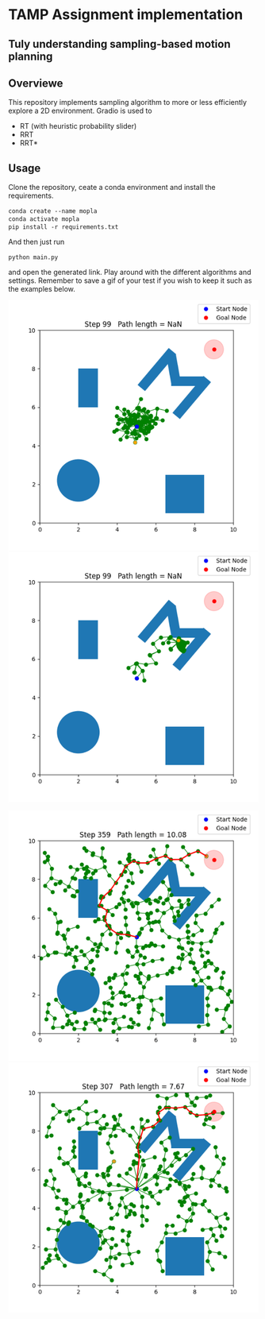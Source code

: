 # TAMP Assignment implementation
## Tuly understanding sampling-based motion planning

## Overviewe

This repository implements sampling algorithm to more or less efficiently explore a 2D environment. Gradio is used to 

* RT (with heuristic probability slider)
* RRT
* RRT* 

## Usage



Clone the repository, ceate a conda environment and install the requirements.
```
conda create --name mopla
conda activate mopla 
pip install -r requirements.txt
```

And then just run 
```
python main.py
```

and open the generated link. Play around with the different algorithms and settings. Remember to save a gif of your test if you wish to keep it such as the examples below. 

![](https://github.com/mschoene/rrt/blob/main/gifs/rt.gif)
![](https://github.com/mschoene/rrt/blob/main/gifs/rt_heuristic.gif)

![](https://github.com/mschoene/rrt/blob/main/gifs/rrt.gif)
![](https://github.com/mschoene/rrt/blob/main/gifs/rrt_star.gif)
